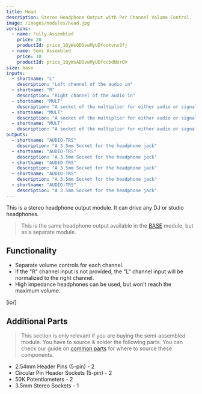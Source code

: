 ```yaml
---
title: Head
description: Stereo Headphone Output with Per Channel Volume Control.
image: /images/modules/head.jpg
versions:
  - name: Fully Assembled
    price: 20
    productId: price_1QyWsQDOvwMyUDfcotvnxSfj
  - name: Semi Assembled
    price: 10
    productId: price_1QyWsADOvwMyUDfccbdNUrQV
size: base
inputs:
  - shortname: "L"
    description: "Left channel of the audio in"
  - shortname: "R"
    description: "Right channel of the audio in"
  - shortname: "MULT"
    description: "A socket of the multiplier for either audio or signal"
  - shortname: "MULT"
    description: "A socket of the multiplier for either audio or signal"
  - shortname: "MULT"
    description: "A socket of the multiplier for either audio or signal"
outputs:
  - shortname: "AUDIO-TRS"
    description: "A 3.5mm Socket for the headphone jack"
  - shortname: "AUDIO-TRS"
    description: "A 3.5mm Socket for the headphone jack"
  - shortname: "AUDIO-TRS"
    description: "A 3.5mm Socket for the headphone jack"
  - shortname: "AUDIO-TRS"
    description: "A 3.5mm Socket for the headphone jack"
  - shortname: "AUDIO-TRS"
    description: "A 3.5mm Socket for the headphone jack"
---
```



This is a stereo headphone output module. It can drive any DJ or studio headphones.

> This is the same headphone output available in the [BASE](/modules/base) module, but as a separate module.

## Functionality

* Separate volume controls for each channel.
* If the "R" channel input is not provided, the "L" channel input will be normalized to the right channel.
* High impedance headphones can be used, but won't reach the maximum volume.


[io/]

## Additional Parts

> This section is only relevant if you are buying the semi-assembled module. You have to source & solder the following parts. You can check our guide on [common parts](/docs/technical-details/common-parts) for where to source these components.

* 2.54mm Header Pins (5-pin) - 2
* Circular Pin Header Sockets (5-pin) - 2
* 50K Potentiometers - 2
* 3.5mm Stereo Sockets - 1
